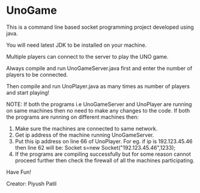 # UnoGame

This is a command line based socket programming project developed using java.

You will need latest JDK to be installed on your machine.

Multiple players can connect to the server to play the UNO game.

Always compile and run UnoGameServer.java first and enter the number of players to be connected.

Then compile and run UnoPlayer.java as many times as number of players and start playing!

NOTE: If both the programs i.e UnoGameServer and UnoPlayer are running on same machines then no need to make any changes to the code.
If both the programs are running on different machines then:
1. Make sure the machines are connected to same network.
2. Get ip address of the machine running UnoGameServer.
3. Put this ip address on line 66 of UnoPlayer. For eg. if ip is 192.123.45.46 then line 62 will be:
Socket s=new Socket("192.123.45.46",1233);
4. If the programs are compiling successfully but for some reason cannot proceed further then check the firewall of all the machines participating.

Have Fun!

Creator: Piyush Patil
